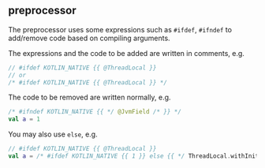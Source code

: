 ## preprocessor

The preprocessor uses some expressions such as <code>#ifdef</code>, <code>#ifndef</code> to add/remove code based on compiling arguments.

The expressions and the code to be added are written in comments, e.g.

```kotlin
// #ifdef KOTLIN_NATIVE {{ @ThreadLocal }}
// or
/* #ifdef KOTLIN_NATIVE {{ @ThreadLocal }} */
```

The code to be removed are written normally, e.g.

```kotlin
/* #ifndef KOTLIN_NATIVE {{ */ @JvmField /* }} */
val a = 1
```

You may also use `else`, e.g.

```kotlin
// #ifdef KOTLIN_NATIVE {{ @ThreadLocal }}
val a = /* #ifdef KOTLIN_NATIVE {{ 1 }} else {{ */ ThreadLocal.withInitial { 1 } /* }} */
```

